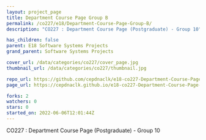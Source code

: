 ```yaml
---
layout: project_page
title: Department Course Page Group B
permalink: /co227/e18/Department-Course-Page-Group-B/
description: "CO227 : Department Course Page (Postgraduate) - Group 10"

has_children: false
parent: E18 Software Systems Projects
grand_parent: Software Systems Projects

cover_url: /data/categories/co227/cover_page.jpg
thumbnail_url: /data/categories/co227/thumbnail.jpg

repo_url: https://github.com/cepdnaclk/e18-co227-Department-Course-Page-Group-B
page_url: https://cepdnaclk.github.io/e18-co227-Department-Course-Page-Group-B

forks: 2
watchers: 0
stars: 0
started_on: 2022-06-06T12:01:44Z
---
```

CO227 : Department Course Page (Postgraduate) - Group 10

